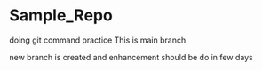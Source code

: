 # Sample_Repo
doing git command practice
This is main branch

new branch is created and enhancement should be do in few days
